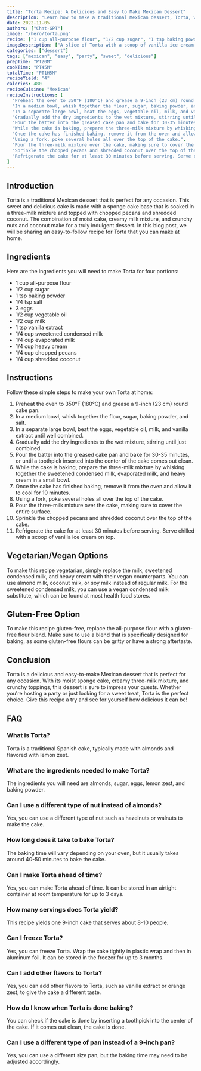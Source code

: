 ```yaml
---
title: "Torta Recipe: A Delicious and Easy to Make Mexican Dessert"
description: "Learn how to make a traditional Mexican dessert, Torta, with this easy-to-follow recipe. Perfect for any occasion, this dessert is sure to impress your guests!"
date: 2022-11-05
authors: ["Chat-GPT"]
image: "/hero/torta.png"
recipe: ["1 cup all-purpose flour", "1/2 cup sugar", "1 tsp baking powder", "1/4 tsp salt", "3 eggs", "1/2 cup vegetable oil", "1/2 cup milk", "1 tsp vanilla extract", "1/4 cup sweetened condensed milk", "1/4 cup evaporated milk", "1/4 cup heavy cream", "1/4 cup chopped pecans", "1/4 cup shredded coconut"]
imageDescription: ["A slice of Torta with a scoop of vanilla ice cream on top", "A plate of Torta slices", "A close-up of a slice of Torta", "A group of people enjoying Torta at a party"]
categories: ["dessert"]
tags: ["mexican", "easy", "party", "sweet", "delicious"]
prepTime: "PT20M"
cookTime: "PT45M"
totalTime: "PT1H5M"
recipeYield: "4"
calories: 480
recipeCuisine: "Mexican"
recipeInstructions: [
  "Preheat the oven to 350°F (180°C) and grease a 9-inch (23 cm) round cake pan.",
  "In a medium bowl, whisk together the flour, sugar, baking powder, and salt.",
  "In a separate large bowl, beat the eggs, vegetable oil, milk, and vanilla extract until well combined.",
  "Gradually add the dry ingredients to the wet mixture, stirring until just combined.",
  "Pour the batter into the greased cake pan and bake for 30-35 minutes, or until a toothpick inserted into the center of the cake comes out clean.",
  "While the cake is baking, prepare the three-milk mixture by whisking together the sweetened condensed milk, evaporated milk, and heavy cream in a small bowl.",
  "Once the cake has finished baking, remove it from the oven and allow it to cool for 10 minutes.",
  "Using a fork, poke several holes all over the top of the cake.",
  "Pour the three-milk mixture over the cake, making sure to cover the entire surface.",
  "Sprinkle the chopped pecans and shredded coconut over the top of the cake.",
  "Refrigerate the cake for at least 30 minutes before serving. Serve chilled with a scoop of vanilla ice cream on top."
]
---
```


## Introduction
Torta is a traditional Mexican dessert that is perfect for any occasion. This sweet and delicious cake is made with a sponge cake base that is soaked in a three-milk mixture and topped with chopped pecans and shredded coconut. The combination of moist cake, creamy milk mixture, and crunchy nuts and coconut make for a truly indulgent dessert. In this blog post, we will be sharing an easy-to-follow recipe for Torta that you can make at home.

## Ingredients
Here are the ingredients you will need to make Torta for four portions:

- 1 cup all-purpose flour
- 1/2 cup sugar
- 1 tsp baking powder
- 1/4 tsp salt
- 3 eggs
- 1/2 cup vegetable oil
- 1/2 cup milk
- 1 tsp vanilla extract
- 1/4 cup sweetened condensed milk
- 1/4 cup evaporated milk
- 1/4 cup heavy cream
- 1/4 cup chopped pecans
- 1/4 cup shredded coconut

## Instructions
Follow these simple steps to make your own Torta at home:

1. Preheat the oven to 350°F (180°C) and grease a 9-inch (23 cm) round cake pan.
2. In a medium bowl, whisk together the flour, sugar, baking powder, and salt.
3. In a separate large bowl, beat the eggs, vegetable oil, milk, and vanilla extract until well combined.
4. Gradually add the dry ingredients to the wet mixture, stirring until just combined.
5. Pour the batter into the greased cake pan and bake for 30-35 minutes, or until a toothpick inserted into the center of the cake comes out clean.
6. While the cake is baking, prepare the three-milk mixture by whisking together the sweetened condensed milk, evaporated milk, and heavy cream in a small bowl.
7. Once the cake has finished baking, remove it from the oven and allow it to cool for 10 minutes.
8. Using a fork, poke several holes all over the top of the cake.
9. Pour the three-milk mixture over the cake, making sure to cover the entire surface.
10. Sprinkle the chopped pecans and shredded coconut over the top of the cake.
11. Refrigerate the cake for at least 30 minutes before serving. Serve chilled with a scoop of vanilla ice cream on top.

## Vegetarian/Vegan Options
To make this recipe vegetarian, simply replace the milk, sweetened condensed milk, and heavy cream with their vegan counterparts. You can use almond milk, coconut milk, or soy milk instead of regular milk. For the sweetened condensed milk, you can use a vegan condensed milk substitute, which can be found at most health food stores.

## Gluten-Free Option
To make this recipe gluten-free, replace the all-purpose flour with a gluten-free flour blend. Make sure to use a blend that is specifically designed for baking, as some gluten-free flours can be gritty or have a strong aftertaste.

## Conclusion
Torta is a delicious and easy-to-make Mexican dessert that is perfect for any occasion. With its moist sponge cake, creamy three-milk mixture, and crunchy toppings, this dessert is sure to impress your guests. Whether you're hosting a party or just looking for a sweet treat, Torta is the perfect choice. Give this recipe a try and see for yourself how delicious it can be!

## FAQ

### What is Torta?

Torta is a traditional Spanish cake, typically made with almonds and flavored with lemon zest.

### What are the ingredients needed to make Torta?

The ingredients you will need are almonds, sugar, eggs, lemon zest, and baking powder.

### Can I use a different type of nut instead of almonds?

Yes, you can use a different type of nut such as hazelnuts or walnuts to make the cake.

### How long does it take to bake Torta?

The baking time will vary depending on your oven, but it usually takes around 40-50 minutes to bake the cake.

### Can I make Torta ahead of time?

Yes, you can make Torta ahead of time. It can be stored in an airtight container at room temperature for up to 3 days.

### How many servings does Torta yield?

This recipe yields one 9-inch cake that serves about 8-10 people.

### Can I freeze Torta?

Yes, you can freeze Torta. Wrap the cake tightly in plastic wrap and then in aluminum foil. It can be stored in the freezer for up to 3 months.

### Can I add other flavors to Torta?

Yes, you can add other flavors to Torta, such as vanilla extract or orange zest, to give the cake a different taste.

### How do I know when Torta is done baking?

You can check if the cake is done by inserting a toothpick into the center of the cake. If it comes out clean, the cake is done.

### Can I use a different type of pan instead of a 9-inch pan?

Yes, you can use a different size pan, but the baking time may need to be adjusted accordingly.